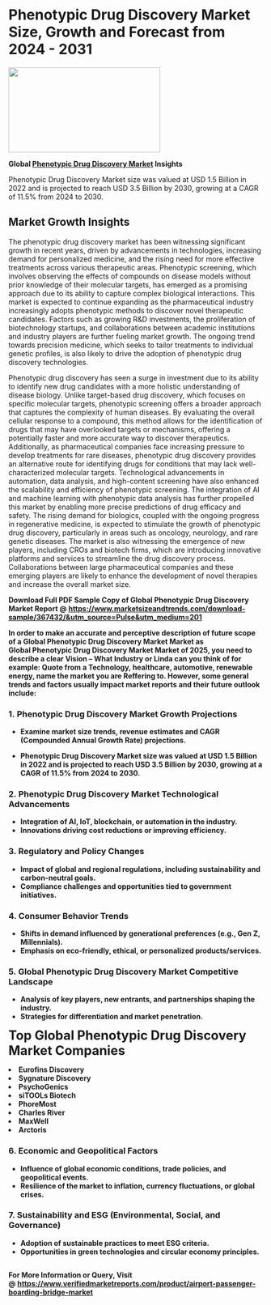 <H1>Phenotypic Drug Discovery Market Size, Growth and Forecast from 2024 - 2031</H1><img class="aligncenter size-medium wp-image-584254" src="https://thirdeyenews.in/wp-content/uploads/2024/09/Global-Market-Research-300x168.jpeg" alt="" width="300" height="168" /><p><strong>Global&nbsp;<a href="https://www.marketsizeandtrends.com/download-sample/367432/&amp;utm_source=Pulse&amp;utm_medium=201">Phenotypic Drug Discovery Market</a> Insights</strong></p><p>Phenotypic Drug Discovery Market size was valued at USD 1.5 Billion in 2022 and is projected to reach USD 3.5 Billion by 2030, growing at a CAGR of 11.5% from 2024 to 2030.</p><p><h2>Market Growth Insights</h2> <p>The phenotypic drug discovery market has been witnessing significant growth in recent years, driven by advancements in technologies, increasing demand for personalized medicine, and the rising need for more effective treatments across various therapeutic areas. Phenotypic screening, which involves observing the effects of compounds on disease models without prior knowledge of their molecular targets, has emerged as a promising approach due to its ability to capture complex biological interactions. This market is expected to continue expanding as the pharmaceutical industry increasingly adopts phenotypic methods to discover novel therapeutic candidates. Factors such as growing R&D investments, the proliferation of biotechnology startups, and collaborations between academic institutions and industry players are further fueling market growth. The ongoing trend towards precision medicine, which seeks to tailor treatments to individual genetic profiles, is also likely to drive the adoption of phenotypic drug discovery technologies.</p> <p><strong></strong></p> <p>Phenotypic drug discovery has seen a surge in investment due to its ability to identify new drug candidates with a more holistic understanding of disease biology. Unlike target-based drug discovery, which focuses on specific molecular targets, phenotypic screening offers a broader approach that captures the complexity of human diseases. By evaluating the overall cellular response to a compound, this method allows for the identification of drugs that may have overlooked targets or mechanisms, offering a potentially faster and more accurate way to discover therapeutics. Additionally, as pharmaceutical companies face increasing pressure to develop treatments for rare diseases, phenotypic drug discovery provides an alternative route for identifying drugs for conditions that may lack well-characterized molecular targets. Technological advancements in automation, data analysis, and high-content screening have also enhanced the scalability and efficiency of phenotypic screening. The integration of AI and machine learning with phenotypic data analysis has further propelled this market by enabling more precise predictions of drug efficacy and safety. The rising demand for biologics, coupled with the ongoing progress in regenerative medicine, is expected to stimulate the growth of phenotypic drug discovery, particularly in areas such as oncology, neurology, and rare genetic diseases. The market is also witnessing the emergence of new players, including CROs and biotech firms, which are introducing innovative platforms and services to streamline the drug discovery process. Collaborations between large pharmaceutical companies and these emerging players are likely to enhance the development of novel therapies and increase the overall market size. <p><strong></p><p><span class=""><strong>Download Full PDF Sample Copy of Global Phenotypic Drug Discovery Market Report</strong> @ <a href="https://www.marketsizeandtrends.com/download-sample/367432/&amp;utm_source=Pulse&amp;utm_medium=201" target="_blank">https://www.marketsizeandtrends.com/download-sample/367432/&amp;utm_source=Pulse&amp;utm_medium=201</a></span></p><p>In order to make an accurate and perceptive description of future scope of a Global&nbsp;Phenotypic Drug Discovery Market Market as Global&nbsp;Phenotypic Drug Discovery Market Market of 2025, you need to describe a clear Vision &ndash; What Industry or Linda can you think of for example: Quote from a Technology, healthcare, automotive, renewable energy, name the market you are Reffering to. However, some general trends and factors usually impact market reports and their future outlook include:</p><h3>1.&nbsp;<strong>Phenotypic Drug Discovery Market Growth Projections</strong></h3><ul><li>Examine market size trends, revenue estimates and CAGR (Compounded Annual Growth Rate) projections.</li><li><p>Phenotypic Drug Discovery Market size was valued at USD 1.5 Billion in 2022 and is projected to reach USD 3.5 Billion by 2030, growing at a CAGR of 11.5% from 2024 to 2030.</p></li></ul><h3>2.&nbsp;<strong>Phenotypic Drug Discovery Market Technological Advancements</strong></h3><ul><li>Integration of AI, IoT, blockchain, or automation in the industry.</li><li>Innovations driving cost reductions or improving efficiency.</li></ul><h3>3.&nbsp;<strong>Regulatory and Policy Changes</strong></h3><ul><li>Impact of global and regional regulations, including sustainability and carbon-neutral goals.</li><li>Compliance challenges and opportunities tied to government initiatives.</li></ul><h3>4.&nbsp;<strong>Consumer Behavior Trends</strong></h3><ul><li>Shifts in demand influenced by generational preferences (e.g., Gen Z, Millennials).</li><li>Emphasis on eco-friendly, ethical, or personalized products/services.</li></ul><h3>5.&nbsp;<strong>Global Phenotypic Drug Discovery Market Competitive Landscape</strong></h3><ul><li>Analysis of key players, new entrants, and partnerships shaping the industry.</li><li>Strategies for differentiation and market penetration.</li></ul><p data-pm-slice="1 1 []"><span style="color: inherit; font-family: inherit; font-size: 25px;">Top Global Phenotypic Drug Discovery Market Companies</span></p><div class="" data-test-id=""><p><li>Eurofins Discovery</li><li> Sygnature Discovery</li><li> PsychoGenics</li><li> siTOOLs Biotech</li><li> PhoreMost</li><li> Charles River</li><li> MaxWell</li><li> Arctoris</li></p></div><h3>6.&nbsp;<strong>Economic and Geopolitical Factors</strong></h3><ul><li>Influence of global economic conditions, trade policies, and geopolitical events.</li><li>Resilience of the market to inflation, currency fluctuations, or global crises.</li></ul><h3>7.&nbsp;<strong>Sustainability and ESG (Environmental, Social, and Governance)</strong></h3><ul><li>Adoption of sustainable practices to meet ESG criteria.</li><li>Opportunities in green technologies and circular economy principles.</li></ul><h2><strong style="font-size: 14px;">For More Information or Query, Visit @&nbsp;</strong><a style="background-color: #ffffff; font-size: 14px;" href="https://www.marketsizeandtrends.com/report/phenotypic-drug-discovery-market/" target="_blank">https://www.verifiedmarketreports.com/product/airport-passenger-boarding-bridge-market</a></h2>
